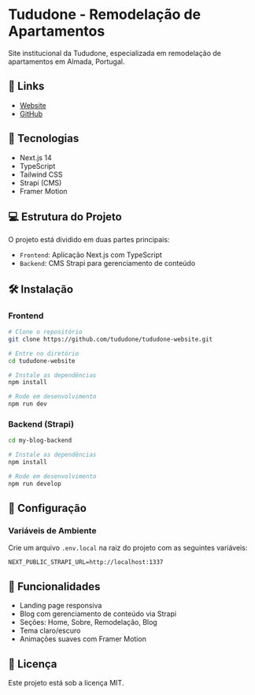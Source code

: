 # Tududone - Remodelação de Apartamentos

Site institucional da Tududone, especializada em remodelação de apartamentos em Almada, Portugal.

## 🔗 Links

- [Website](https://tududone.com)
- [GitHub](https://github.com/tududone/tududone-website)

## 🚀 Tecnologias

- Next.js 14
- TypeScript
- Tailwind CSS
- Strapi (CMS)
- Framer Motion

## 💻 Estrutura do Projeto

O projeto está dividido em duas partes principais:

- `Frontend`: Aplicação Next.js com TypeScript
- `Backend`: CMS Strapi para gerenciamento de conteúdo

## 🛠️ Instalação

### Frontend

```bash
# Clone o repositório
git clone https://github.com/tududone/tududone-website.git

# Entre no diretório
cd tududone-website

# Instale as dependências
npm install

# Rode em desenvolvimento
npm run dev
```

### Backend (Strapi)

```bash
cd my-blog-backend

# Instale as dependências
npm install

# Rode em desenvolvimento
npm run develop
```

## 🔧 Configuração

### Variáveis de Ambiente

Crie um arquivo `.env.local` na raiz do projeto com as seguintes variáveis:

```env
NEXT_PUBLIC_STRAPI_URL=http://localhost:1337
```

## 📝 Funcionalidades

- Landing page responsiva
- Blog com gerenciamento de conteúdo via Strapi
- Seções: Home, Sobre, Remodelação, Blog
- Tema claro/escuro
- Animações suaves com Framer Motion

## 📄 Licença

Este projeto está sob a licença MIT.
